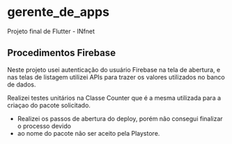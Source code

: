 # gerente_de_apps

Projeto final de Flutter - INfnet

## Procedimentos Firebase

Neste projeto usei autenticação do usuário Firebase na tela de abertura,
e nas telas de listagem utilizei APIs para trazer os valores utilizados
no banco de dados.

Realizei testes unitários na Classe Counter que é a mesma utilizada para a criaçao
do pacote solicitado.

- Realizei os passos de abertura do deploy, porém não consegui finalizar o processo devido
- ao nome do pacote não ser aceito pela Playstore.

